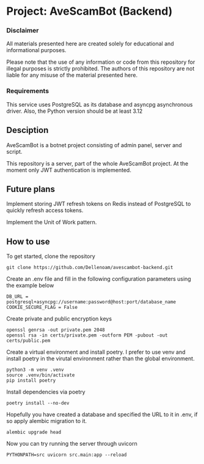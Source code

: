 # Project: AveScamBot (Backend)

### Disclaimer

All materials presented here are created solely for educational and informational purposes.

Please note that the use of any information or code from this repository for illegal purposes is strictly prohibited. 
The authors of this repository are not liable for any misuse of the material presented here.

### Requirements

This service uses PostgreSQL as its database and asyncpg asynchronous driver. Also, the Python version should be at least 3.12

## Desciption

AveScamBot is a botnet project consisting of admin panel, server and script.

This repository is a server, part of the whole AveScamBot project.
At the moment only JWT authentication is implemented. 

## Future plans

Implement storing JWT refresh tokens on Redis instead of PostgreSQL to quickly refresh access tokens.

Implement the Unit of Work pattern.

## How to use

To get started, clone the repository

```
git clone https://github.com/Dellenoam/avescambot-backend.git
```

Create an .env file and fill in the following configuration parameters using the example below

```
DB_URL = postgresql+asyncpg://username:password@host:port/database_name
COOKIE_SECURE_FLAG = False
```

Create private and public encryption keys

```
openssl genrsa -out private.pem 2048
openssl rsa -in certs/private.pem -outform PEM -pubout -out certs/public.pem
```

Create a virtual environment and install poetry. I prefer to use venv and install poetry in the virutal environment rather than the global environment.

```
python3 -m venv .venv
source .venv/bin/activate
pip install poetry
```

Install dependencies via poetry

```
poetry install --no-dev
```

Hopefully you have created a database and specified the URL to it in .env, if so apply alembic migration to it.

```
alembic upgrade head
```

Now you can try running the server through uvicorn

```
PYTHONPATH=src uvicorn src.main:app --reload
```
